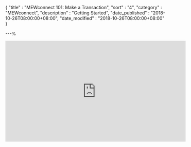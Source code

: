 {
"title" : "MEWconnect 101: Make a Transaction",
"sort" : "4",
"category" : "MEWconnect",
"description" : "Getting Started",
"date_published" : "2018-10-26T08:00:00+08:00",
"date_modified" : "2018-10-26T08:00:00+08:00"
}

---%

<div class="video__wrapper"><iframe width="560" height="315" src="https://www.youtube.com/embed/nMefcCPr2ZU" frameborder="0" allowfullscreen></iframe>
</div>

